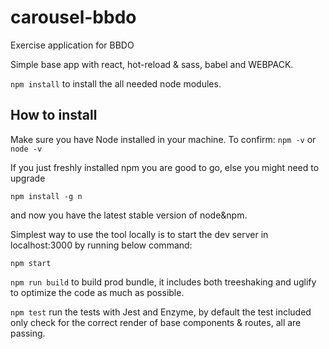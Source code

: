 # carousel-bbdo
Exercise application for BBDO

Simple base app with react, hot-reload &amp; sass, babel and WEBPACK.

`npm install` to install the all needed node modules.

## How to install

Make sure you have Node installed in your machine. To confirm:
`npm -v` or `node -v`

If you just freshly installed npm you are good to go, else you might need to upgrade
```
npm install -g n
```
and now you have the latest stable version of node&npm.

Simplest way to use the tool locally is to start the dev server in localhost:3000 by running below command:

`npm start`


`npm run build` to build prod bundle, it includes both treeshaking and uglify to optimize the code as much as possible.


`npm test` run the tests with Jest and Enzyme, by default the test included only check for the correct render of base components & routes, all are passing.
